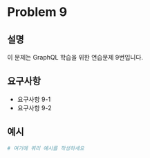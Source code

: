 # Problem 9

## 설명
이 문제는 GraphQL 학습을 위한 연습문제 9번입니다.

## 요구사항
- 요구사항 9-1
- 요구사항 9-2

## 예시
```graphql
# 여기에 쿼리 예시를 작성하세요
```
